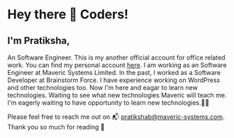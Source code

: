 <h1> Hey there 👋 Coders! </h1>

<h2>I'm Pratiksha,</h2>

<p>An Software Engineer. This is my another official account for office related work. You can find my personal account <a href="https://github.com/pratikshasamane/">here</a>. I am working as an Software Engineer at Maveric Systems Limited. In the past, I worked as a Software Developer at Brainstorm Force. I have experience working on WordPress and other technologies too. Now I'm here and eagar to learn new technologies. Waiting to see what new technologies Maveric will teach me. I'm eagerly waiting to have opportunity to learn new technologies.👩‍💻</p>

Please feel free to reach me out on 📬 <a href="pratikshab@maveric-systems.com">pratikshab@maveric-systems.com</a>. Thank you so much for reading 💛
